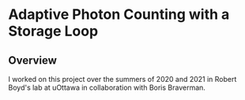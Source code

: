 # Adaptive Photon Counting with a Storage Loop

## Overview

I worked on this project over the summers of 2020 and 2021 in Robert Boyd's lab at uOttawa in collaboration with Boris Braverman. 
